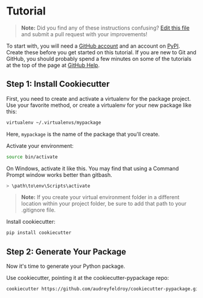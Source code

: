 # Tutorial

> **Note:** Did you find any of these instructions confusing? [Edit this file](https://github.com/audreyfeldroy/cookiecutter-pypackage/blob/master/docs/tutorial.md) and submit a pull request with your improvements!

To start with, you will need a [GitHub account](https://github.com/) and an account on [PyPI](https://pypi.python.org/pypi). Create these before you get started on this tutorial. If you are new to Git and GitHub, you should probably spend a few minutes on some of the tutorials at the top of the page at [GitHub Help](https://help.github.com/).

## Step 1: Install Cookiecutter

First, you need to create and activate a virtualenv for the package project. Use your favorite method, or create a virtualenv for your new package like this:

```bash
virtualenv ~/.virtualenvs/mypackage
```

Here, `mypackage` is the name of the package that you'll create.

Activate your environment:

```bash
source bin/activate
```

On Windows, activate it like this. You may find that using a Command Prompt window works better than gitbash.

```powershell
> \path\to\env\Scripts\activate
```

> **Note:** If you create your virtual environment folder in a different location within your project folder, be sure to add that path to your .gitignore file.

Install cookiecutter:

```bash
pip install cookiecutter
```

## Step 2: Generate Your Package

Now it's time to generate your Python package.

Use cookiecutter, pointing it at the cookiecutter-pypackage repo:

```bash
cookiecutter https://github.com/audreyfeldroy/cookiecutter-pypackage.git
```
